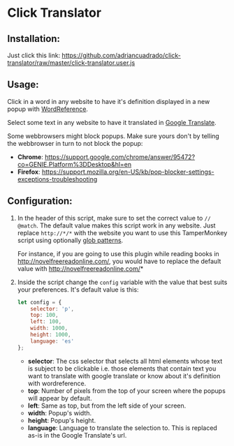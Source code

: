 # Click Translator

## Installation:

Just click this link: https://github.com/adriancuadrado/click-translator/raw/master/click-translator.user.js

## Usage:

Click in a word in any website to have it's definition displayed in a new popup with [WordReference](http://wordreference.com/).

Select some text in any website to have it translated in [Google Translate](https://translate.google.com/).

Some webbrowsers might block popups. Make sure yours don't by telling the webbrowser in turn to not block the popup:
* **Chrome**: https://support.google.com/chrome/answer/95472?co=GENIE.Platform%3DDesktop&hl=en
* **Firefox**: https://support.mozilla.org/en-US/kb/pop-blocker-settings-exceptions-troubleshooting

## Configuration:

1. In the header of this script, make sure to set the correct value to `// @match`. The default value makes this script work in any website. Just replace `http://*/*` with the website you want to use this TamperMonkey script using optionally [glob patterns](https://en.wikipedia.org/wiki/Glob_(programming)).

    For instance, if you are going to use this plugin while reading books in http://novelfreereadonline.com/, you would have to replace the default value with http://novelfreereadonline.com/*

2. Inside the script change the `config` variable with the value that best suits your preferences. It's default value is this:
    ```js
    let config = {
        selector: 'p',
        top: 100,
        left: 100,
        width: 1000,
        height: 1000,
        language: 'es'
    };
    ```
    * **selector**: The css selector that selects all html elements whose text is subject to be clickable i.e. those elements that contain text you want to translate with google translate or know about it's definition with wordreference.
    * **top**: Number of pixels from the top of your screen where the popups will appear by default.
    * **left**: Same as top, but from the left side of your screen.
    * **width**: Popup's width.
    * **height**: Popup's height.
    * **language**: Language to translate the selection to. This is replaced as-is in the Google Translate's url.